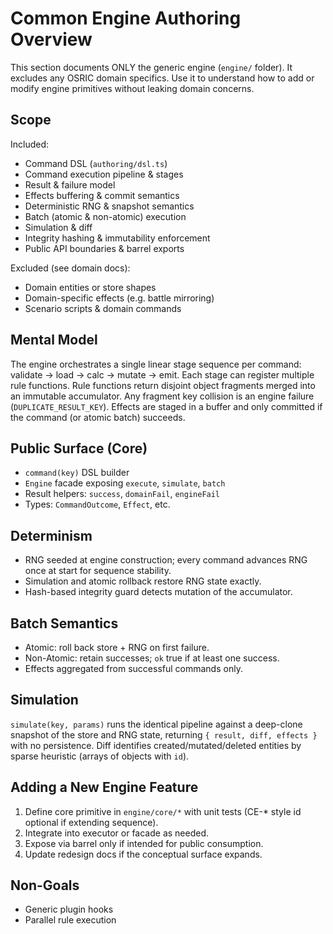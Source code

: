 # Common Engine Authoring Overview

This section documents ONLY the generic engine (`engine/` folder). It excludes any OSRIC domain specifics. Use it to understand how to add or modify engine primitives without leaking domain concerns.

## Scope
Included:
- Command DSL (`authoring/dsl.ts`)
- Command execution pipeline & stages
- Result & failure model
- Effects buffering & commit semantics
- Deterministic RNG & snapshot semantics
- Batch (atomic & non-atomic) execution
- Simulation & diff
- Integrity hashing & immutability enforcement
- Public API boundaries & barrel exports

Excluded (see domain docs):
- Domain entities or store shapes
- Domain-specific effects (e.g. battle mirroring)
- Scenario scripts & domain commands

## Mental Model
The engine orchestrates a single linear stage sequence per command: validate -> load -> calc -> mutate -> emit. Each stage can register multiple rule functions. Rule functions return disjoint object fragments merged into an immutable accumulator. Any fragment key collision is an engine failure (`DUPLICATE_RESULT_KEY`). Effects are staged in a buffer and only committed if the command (or atomic batch) succeeds.

## Public Surface (Core)
- `command(key)` DSL builder
- `Engine` facade exposing `execute`, `simulate`, `batch`
- Result helpers: `success`, `domainFail`, `engineFail`
- Types: `CommandOutcome`, `Effect`, etc.

## Determinism
- RNG seeded at engine construction; every command advances RNG once at start for sequence stability.
- Simulation and atomic rollback restore RNG state exactly.
- Hash-based integrity guard detects mutation of the accumulator.

## Batch Semantics
- Atomic: roll back store + RNG on first failure.
- Non-Atomic: retain successes; `ok` true if at least one success.
- Effects aggregated from successful commands only.

## Simulation
`simulate(key, params)` runs the identical pipeline against a deep-clone snapshot of the store and RNG state, returning `{ result, diff, effects }` with no persistence. Diff identifies created/mutated/deleted entities by sparse heuristic (arrays of objects with `id`).

## Adding a New Engine Feature
1. Define core primitive in `engine/core/*` with unit tests (CE-* style id optional if extending sequence).
2. Integrate into executor or facade as needed.
3. Expose via barrel only if intended for public consumption.
4. Update redesign docs if the conceptual surface expands.

## Non-Goals
- Generic plugin hooks
- Parallel rule execution
